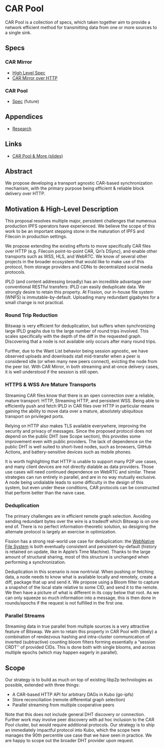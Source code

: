 # CAR Pool

CAR Pool is a collection of specs, which taken together aim to provide a network efficient method for transmitting data from one or more sources to a single sink.

## Specs

### CAR Mirror

* [High Level Spec](./car-mirror/SPEC.md)
* [CAR Mirror over HTTP](./car-mirror/http.md)
  
### CAR Pool

* [Spec](./car-pool/README.md) (future)

## Appendices

* [Research](./RESEARCH.md)

## Links

* [CAR Pool & More (slides)](https://noti.st/expede/6vff5D/car-pool-more)

## Abstract

We propose developing a transport agnostic CAR-based synchronization mechanism, with the primary purpose being efficient & reliable block delivery over HTTP.

## Motivation & High-Level Description

This proposal resolves multiple major, persistent challenges that numerous production IPFS operators have experienced. We believe the scope of this work to be an important stepping stone in the maturation of IPFS and Filecoin in production settings.

We propose extending the existing efforts to move specifically CAR files over HTTP (e.g. Filecoin point-to-point CAR, Qri’s DSync), and enable other transports such as WSS, HLS, and WebRTC. We know of several other projects in the broader ecosystem that would like to make use of this protocol, from storage providers and CDNs to decentralized social media protocols.

IPLD (and content addressing broadly) has an incredible advantage over conventional RESTful transfers: IPLD can easily deduplicate data. We strongly desire to retain this property. At Fission, our in-house file system (WNFS) is immutable-by-default. Uploading many redundant gigabytes for a small change is not practical.

### Round Trip Reduction

Bitswap is very efficient for deduplication, but suffers when synchronizing large IPLD graphs due to the large number of round trips involved. This scales specifically with the depth of the diff in the requested graph. Discovering that a node is not available only occurs after many round trips.

Further, due to the Want List behavior being session agnostic, we have observed uploads and downloads stall mid-transfer when a peer is considered idle (or when many new peers connect), evicting the node from the peer list. With CAR Mirror, in both streaming and at-once delivery cases, it is well understood if the session is still open.

### HTTPS & WSS Are Mature Transports

Streaming CAR files know that there is an open connection over a reliable, mature transport: HTTP, Streaming HTTP, and persistent WSS. Being able to efficiently push and fetch IPLD in CAR files over HTTP in particular means gaining the ability to move data over a mature, absolutely ubiquitous transport on privileged ports.

Relying on HTTP also makes TLS available everywhere, improving the security and privacy of messages. Since the proposed protocol does not depend on the public DHT (see Scope section), this provides some improvement even with public providers. The lack of dependence on the public DHT is well suited to short-lived nodes, such as browsers, GitHub Actions, and battery-sensitive devices such as mobile phones.

It is worth highlighting that HTTP is unable to support many P2P use cases, and many client devices are not directly dialable as data providers. Those use cases will need continued dependence on WebRTC and similar. These strategies can run entirely in parallel, and are in no way mutually exclusive. A node being undialable leads to some difficulty in the design of this system, but even under these conditions, CAR protocols can be constructed that perform better than the naive case.

### Deduplication

The primary challenges are in efficient remote graph selection. Avoiding sending redundant bytes over the wire is a tradeoff which Bitswap is on one end of. There is no perfect information-theoretic solution, so designing the alternate protocol is largely an exercise in optimization.

Fission has a strong real-world use case for deduplication: the [WebNative File System](https://github.com/WebNativeFileSystem/) is both eventually consistent and persistent-by-default (history is retained on update, like in Apple’s Time Machine). Thanks to the large amount of structural sharing, most of this structure is unchanged when performing a synchronization.

Deduplication in this scenario is now nontrivial. When pushing or fetching data, a node needs to know what is available locally and remotely, create a diff, package that up and send it. We propose using a Bloom filter to capture a snapshot of the local state relative to some CID, and send it to the remote. We then have a picture of what is different in its copy below that root. As we can only squeeze so much information into a message, this is then done in rounds/epochs if the request is not fulfilled in the first one.

### Parallel Streams

Streaming data in true parallel from multiple sources is a very attractive feature of Bitswap. We aim to retain this property in CAR Pool with (likely) a combination of rendezvous hashing and intra-cluster communication of inverted (subtractive) counting bloom filters forming essentially a “session CRDT'' of provided CIDs. This is done both with single blooms, and across multiple epochs (which may happen eagerly in parallel).

## Scope

Our strategy is to build as much on top of existing libp2p technologies as possible, extended with three things:

* A CAR-based HTTP API for arbitrary DAGs in Kubo (go-ipfs)
* Store reconciliation (remote differential graph selection)
* Parallel streaming from multiple cooperative peers

Note that this does not include general DHT discovery or connection. Further work may involve peer discovery with ad hoc inclusion to the CAR Pool cluster, but would require additional protocols. Our strategy is to ship an immediately impactful protocol into Kubo, which the scope here manages the 90th percentile use case that we have seen in practice. We are happy to scope out the broader DHT provider upon request.
